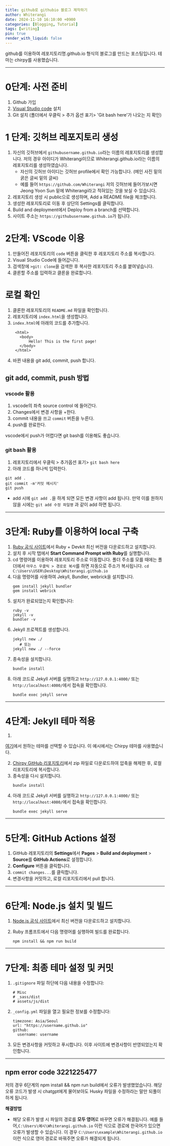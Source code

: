 ```yaml
---
title: github로 githubio 블로그 제작하기
author: Whiterangi
date: 2024-11-10 16:10:00 +0900
categories: [Blogging, Tutorial]
tags: [writing]
pin: true
render_with_liquid: false
---
```


github를 이용하여 레포지토리명.github.io 형식의 블로그를 만드는 포스팅입니다.
테마는 chirpy를 사용했습니다.

<hr>

# 0단계: 사전 준비
1. Github 가입
2. [Visual Studio code](https://code.visualstudio.com/) 설치
3. Git 설치 (폴더에서 우클릭 > 추가 옵션 표기> 'Git bash here'가 나오는 지 확인)

# 1 단계: 깃허브 레포지토리 생성
1. 자신의 깃허브에서 ```githubusername.github.io```라는 이름의 레포지토리를 생성합니다. 저의 경우 아이디가 Whiterangi이므로 Whiterangi.github.io라는 이름의 레포지토리를 생성하였습니다.
   - 자신의 깃허브 아이디는 깃허브 profile에서 확인 가능합니다. (메인 사진 밑의 굵은 글씨 밑의 글씨)
   - 예를 들어 ```https://github.com/Whiterangi``` 저의 깃허브에 들어가보시면 Jeong Yoon Sun 밑에 Whiterangi라고 적혀있는 것을 보실 수 있습니다. 
2. 레포지토리 생성 시 public으로 생성하며, Add a README file을 체크합니다.
3. 생성한 레포지토리로 이동 후 상단의 Settings를 클릭합니다.
4. Build and deployment에서 Deploy from a branch를 선택합니다. 
5. 사이트 주소는 ```https://githubusername.github.io```가 됩니다. 

# 2단계: VScode 이용
1. 만들어진 레포지토리의 ```code``` 버튼을 클릭한 후 레포지토리 주소를 복사합니다.  
2. Visual Studio Code에 들어갑니다. 
3. 검색창에 ```>git: clone```을 검색한 후 복사한 레포지토리 주소를 붙여넣습니다. 
4. 클론할 주소를 입력하고 클론을 완료합니다.

# 로컬 확인
1. 클론한 레포지토리의 ```README.md``` 파일을 확인합니다.
2. 레포지토리에 ```index.html```을 생성합니다.
3. ```index.html```에 아래의 코드를 추가합니다.
   ```
    <html>
	  <body>
		  Hello! This is the first page!
	  </body>
    </html>
   ```
4. 바뀐 내용을 git add, commit, push 합니다.

## git add, commit, push 방법
### vscode 활용
1. vscode의 좌측 source control 에 들어간다.
2. Changes에서 변경 사항을 +한다.
3. commit 내용을 쓰고 ```commit``` 버튼을 누른다.
4. push를 완료한다.

vscode에서 push가 어렵다면 git bash를 이용해도 좋습니다.
### git bash 활용
1. 레포지토리에서 우클릭 > 추가옵션 표기> ```git bash here```
2. 아래 코드를 하나씩 입력한다.
```
git add . 
git commit -m'커밋 메시지'
git push
```
- add 시에 ```git add .```을 하게 되면 모든 변경 사항이 add 됩니다. 만약 이를 원하지 않을 시에는 ```git add 수정 파일명``` 과 같이 add 하면 됩니다.


<hr>

# 3단계: Ruby를 이용하여 local 구축
1. [Ruby 공식 사이트](https://rubyinstaller.org/)에서 Ruby + Devkit 최신 버전을 다운로드하고 설치합니다.
2. 설치 후 시작 탭에서 **Start Command Prompt with Ruby**를 실행합니다.
3. cd 명령어를 이용하여 레포지토리 주소로 이동합니다. 폴더 주소를 모를 때에는 폴더에서 ```마우스 우클릭 > 경로로 복사```를 하면 자동으로 주소가 복사됩니다. 
   ```cd C:\Users\USER\Desktop\Whiterangi.github.io```
4. 다음 명령어를 사용하여 Jekyll, Bundler, webrick을 설치합니다.
   ```
   gem install jekyll bundler
   gem install webrick
   ```
5. 설치가 완료되었는지 확인합니다:
   ```
   ruby -v
   jekyll -v
   bundler -v
   ```
6. Jekyll 프로젝트를 생성합니다.
   ```
   jekyll new ./
      # 또는
   jekyll new ./ --force
   ```
7. 종속성을 설치합니다.
   ```
   bundle install
   ```
8. 아래 코드로 Jekyll 서버를 실행하고 ```http://127.0.0.1:4000/``` 또는 ```http://localhost:4000/```에서 접속을 확인합니다.
   ```
   bundle exec jekyll serve
   ```

<hr>

# 4단계: Jekyll 테마 적용

1. 
[여기](http://jekyllthemes.org)에서 원하는 테마를 선택할 수 있습니다. 이 예시에서는 Chirpy 테마를 사용했습니다.

2. [Chirpy GitHub 리포지토리](https://github.com/cotes2020/jekyll-theme-chirpy)에서 zip 파일로 다운로드하여 압축을 해제한 후, 로컬 리포지토리에 복사합니다.
3. 종속성을 다시 설치합니다.
   ```
   bundle install
   ```
4. 아래 코드로 Jekyll 서버를 실행하고 ```http://127.0.0.1:4000/``` 또는 ```http://localhost:4000/```에서 접속을 확인합니다.
   ```
   bundle exec jekyll serve
   ```

<hr>

# 5단계: GitHub Actions 설정

1. GitHub 레포지토리의 **Settings**에서 **Pages** > **Build and deployment** > **Source**를 **GitHub Actions**로 설정합니다.
2. **Configure** 버튼을 클릭합니다.
3. ```commit changes...```를 클릭합니다.
4. 변경사항을 커밋하고, 로컬 리포지토리에서 pull 합니다.

<hr>

# 6단계: Node.js 설치 및 빌드
1. [Node.js 공식 사이트](https://nodejs.org/)에서 최신 버전을 다운로드하고 설치합니다.

2. Ruby 프롬프트에서 다음 명령어를 실행하여 빌드를 완료합니다.
   ```
   npm install && npm run build
   ```

<hr>

# 7단계: 최종 테마 설정 및 커밋

1. `.gitignore` 파일 하단에 다음 내용을 수정합니다:
   ```
   # Misc
   # _sass/dist
   # assets/js/dist
   ```
2. `_config.yml` 파일을 열고 필요한 정보를 수정합니다:
   ```
   timezone: Asia/Seoul
   url: "https://username.github.io"
   github:
     username: username
   ```
3. 모든 변경사항을 커밋하고 푸시합니다. 이후 사이트에 변경사항이 반영되었는지 확인합니다.

<hr>

## npm error code 3221225477
저의 경우 6단계의 npm install && npm run build에서 오류가 발생했었습니다. 해당 오류 코드가 발생 시 chatgpt에게 물어보아도 Husky 파일을 수정하라는 말만 되풀이하게 됩니다.

**해결방법**
- 해당 오류가 발생 시 파일의 경로를 **모두 영어**로 바꾸면 오류가 해결됩니다. 
예를 들어,```C:\Users\예시\Whiterangi.github.io``` 이런 식으로 경로에 한국어가 있으면 오류가 발생할 수 있습니다. 이 경우 ```C:\Users\example\Whiterangi.github.io``` 이런 식으로 영어 경로로 바꿔주면 오류가 해결되게 됩니다.